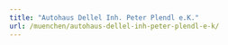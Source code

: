 ```yaml
---
title: "Autohaus Dellel Inh. Peter Plendl e.K."
url: /muenchen/autohaus-dellel-inh-peter-plendl-e-k/
---
```

